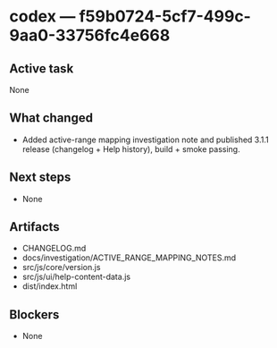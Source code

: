 # codex — f59b0724-5cf7-499c-9aa0-33756fc4e668
## Active task
None
## What changed
- Added active-range mapping investigation note and published 3.1.1 release (changelog + Help history), build + smoke passing.
## Next steps
- None
## Artifacts
- CHANGELOG.md
- docs/investigation/ACTIVE_RANGE_MAPPING_NOTES.md
- src/js/core/version.js
- src/js/ui/help-content-data.js
- dist/index.html
## Blockers
- None
